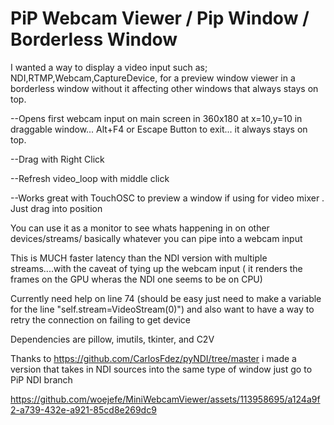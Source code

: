 # PiP Webcam Viewer / Pip Window / Borderless Window

I wanted a way to display a video input such as; NDI,RTMP,Webcam,CaptureDevice, for a preview window viewer in a borderless window without it affecting other windows that always stays on top.

  --Opens first webcam input on main screen in 360x180 at x=10,y=10 in draggable window... Alt+F4 or Escape Button to exit... it always stays on top.
  
  --Drag with Right Click

  --Refresh video_loop with middle click
  
  --Works great with TouchOSC to preview a window if using for video mixer . Just drag into position

You can use it as a monitor to see whats happening in on other devices/streams/ basically whatever you can pipe into a webcam input

This is MUCH faster latency than the NDI version with multiple streams....with the caveat of tying up the webcam input ( it renders the frames on the GPU wheras the NDI one seems to be on CPU)


Currently need help on line 74 (should be easy just need to make a variable for the line "self.stream=VideoStream(0)") and also want to have a way to retry the connection on failing to get device 

Dependencies are pillow, imutils, tkinter, and C2V 



Thanks to https://github.com/CarlosFdez/pyNDI/tree/master i made a version that takes in NDI sources into the same type of window just go to PiP NDI branch













https://github.com/woejefe/MiniWebcamViewer/assets/113958695/a124a9f2-a739-432e-a921-85cd8e269dc9


